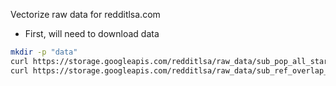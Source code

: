 Vectorize raw data for redditlsa.com
- First, will need to download data
```bash
mkdir -p "data"
curl https://storage.googleapis.com/redditlsa/raw_data/sub_pop_all_starting_2015_01.csv > "data/sub_pop_all_starting_2015_01.csv"
curl https://storage.googleapis.com/redditlsa/raw_data/sub_ref_overlap_all_starting_2015_01.csv > "data/sub_ref_overlap_all_starting_2015_01.csv"
```